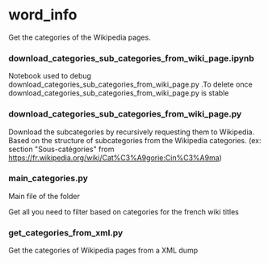 # word_info

Get the categories of the Wikipedia pages.

### download_categories_sub_categories_from_wiki_page.ipynb

Notebook used to debug download_categories_sub_categories_from_wiki_page.py .To delete once download_categories_sub_categories_from_wiki_page.py is stable 

### download_categories_sub_categories_from_wiki_page.py

Download the subcategories by recursively requesting them to Wikipedia. Based on the structure of subcategories from the Wikipedia categories. 
(ex: section "Sous-catégories" from https://fr.wikipedia.org/wiki/Cat%C3%A9gorie:Cin%C3%A9ma)

### main_categories.py

Main file of the folder

Get all you need to filter based on categories for the french wiki titles

### get_categories_from_xml.py

Get the categories of Wikipedia pages from a XML dump
